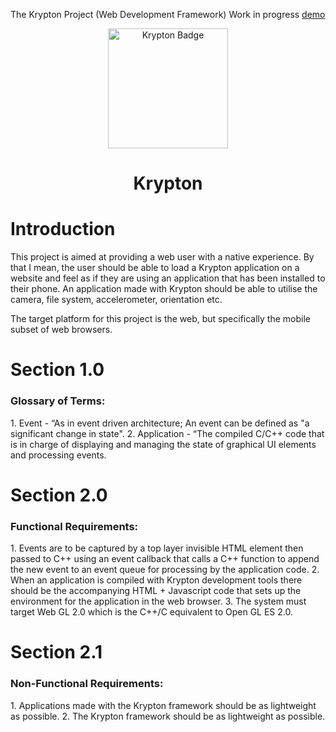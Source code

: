 The Krypton Project (Web Development Framework)
Work in progress [demo](https://www.nxte.tech/krypton_test)

<div align="center">
  <img src="https://www.nxte.tech/static/assets/Krypton_Alternate.png" width="192" height="192" alt="Krypton Badge" />
  <h1>Krypton</h1>
</div>

<h1>Introduction</h1>
This project is aimed at providing a web user with a native experience. By that I mean, the user should be able to load a Krypton application on a website and feel as if they
are using an application that has been installed to their phone. An application made with Krypton should be able to utilise the camera, file system, accelerometer, orientation
etc.

The target platform for this project is the web, but specifically the mobile subset of web browsers.


<h1>Section 1.0</h1>
<h3>Glossary of Terms:</h3>
1. Event - “As in event driven architecture; An event can be defined as "a significant change in state".
2. Application - “The compiled C/C++ code that is in charge of displaying and managing the state of graphical UI elements and processing events.

<h1>Section 2.0</h1>
<h3>Functional Requirements:</h3>
1. Events are to be captured by a top layer invisible HTML element then passed to C++ using an event callback that calls a C++ function to append the new event to an event queue for processing by the application code. 
2. When an application is compiled with Krypton development tools there should be the accompanying HTML + Javascript code that sets up the environment for the application in the web browser.
3. The system must target Web GL 2.0 which is the C++/C equivalent to Open GL ES 2.0.


<h1>Section 2.1</h1>
<h3>Non-Functional Requirements:</h3>
1. Applications made with the Krypton framework should be as lightweight as possible.
2. The Krypton framework should be as lightweight as possible.
